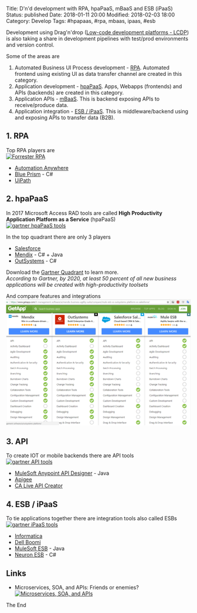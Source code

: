 Title: D'n'd development with RPA, hpaPaaS, mBaaS and ESB (iPaaS)
Status: published
Date: 2018-01-11 20:00
Modified: 2018-02-03 18:00
Category: Develop
Tags: #hpapaas, #rpa, mbaas, ipaas, #esb

Development using Drag'n'drop ([Low-code development platforms - LCDP](https://en.wikipedia.org/wiki/Low-code_development_platforms))
 is also taking a share in development pipelines with test/prod environments and version control.

Some of the areas are

1. Automated Business UI Process development - [RPA](https://en.wikipedia.org/wiki/Robotic_process_automation). Automated frontend using existing UI as data transfer channel are created in this category. 
2. Application development - [hpaPaaS](https://en.wikipedia.org/wiki/Platform_as_a_service). Apps, Webapps (frontends) and APIs (backends) are created in this category.
3. Application APIs - [mBaaS](https://en.wikipedia.org/wiki/Mobile_backend_as_a_service). This is backend exposing APIs to receive/produce data.
4. Application integration - [ESB / iPaaS](https://en.wikipedia.org/wiki/Enterprise_service_bus). This is middleware/backend using and exposing APIs to transfer data (B2B).

## 1. RPA

Top RPA players are  
[![Forrester RPA](https://discourse-cdn-sjc1.com/business2/uploads/uipath/optimized/2X/6/640e7c77d0e13254150952ee7d6ed66959201abf_1_577x500.png)](https://forum.uipath.com/t/uipath-vs-other-rpa-vendor/1748/9)

* [Automation Anywhere](https://www.automationanywhere.com/)
* [Blue Prism](http://www.blueprism.com/) - C#
* [UiPath](https://www.uipath.com/)

## 2. hpaPaaS

In 2017 Microsoft Access RAD tools are called **High Productivity Application Platform as a Service** (hpaPaaS)  
[![gartner hpaPaaS tools](https://images.mendix.com/wp-content/uploads/Gartner-High-Productivity-aPaaS-Magic-Quadrant.png)](https://www.mendix.com/resources/gartner-high-productivity-apaas/)

In the top quadrant there are only 3 players

* [Salesforce](https://www.salesforce.com/)
* [Mendix](https://www.mendix.com/) - C# + Java
* [OutSystems](https://www.outsystems.com/) - C#

Download the [Gartner Quadrant](https://www.mendix.com/resources/gartner-high-productivity-apaas/) to learn more.  
*According to Gartner, by 2020, at least 50 percent of all new business applications will be created with high-productivity toolsets*

And compare features and integrations  
[![compare features and integrations](img/2018/2018-01-11-hpaPaaS1.PNG)](https://www.getapp.com/it-management-software/a/mendix-business-agility-suite/compare/mule-esb-vs-outsystems-platform-vs-salesforce/)

## 3. API

To create IOT or mobile backends there are API tools  
[![gartner API tools](https://www.gartner.com/resources/277600/277632/277632_0001.png;wa4459b121dae44439?reprintKey=1-3KZGFI4)](https://www.mulesoft.com/ty/report/gartner-magic-quadrant-api)

* [MuleSoft Anypoint API Designer](https://www.mulesoft.com/platform/api/anypoint-designer) - Java
* [Apigee](https://apigee.com/api-management/)
* [CA Live API Creator](https://www.ca.com/us/products/ca-live-api-creator.html)

## 4. ESB / iPaaS

To tie applications together there are integration tools also called ESBs  
[![gartner iPaaS tools](https://www.gartner.com/resources/304000/304070/304070_0001.png?reprintKey=1-3ZKX04V)](http://info.jitterbit.com/Adwords-Gartner-Magic-Quadrant-iPaaS-2017-Report.html)

* [Informatica](https://www.informatica.com)
* [Dell Boomi](https://boomi.com)
* [MuleSoft ESB](https://www.mulesoft.com/platform/soa/mule-esb-open-source-esb) - Java
* [Neuron ESB](http://www.neuronesb.com/#) - C#

## Links

* Microservices, SOA, and APIs: Friends or enemies?  
[![Microservices, SOA, and APIs](https://www.ibm.com/developerworks/websphere/library/techarticles/1601_clark-trs/images/figure8.jpg)](https://www.ibm.com/developerworks/websphere/library/techarticles/1601_clark-trs/1601_clark.html)

The End